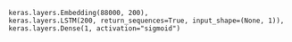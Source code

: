     keras.layers.Embedding(88000, 200),
    keras.layers.LSTM(200, return_sequences=True, input_shape=(None, 1)),
    keras.layers.Dense(1, activation="sigmoid")